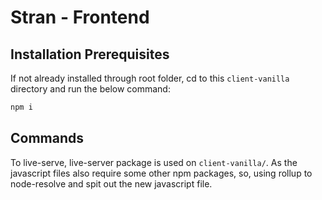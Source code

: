 # Stran - Frontend

## Installation Prerequisites

If not already installed through root folder, cd to this `client-vanilla` directory and run the below command:

```bash
npm i
```

## Commands

To live-serve, live-server package is used on `client-vanilla/`. As the javascript files also require some other npm packages, so, using rollup to node-resolve and spit out the new javascript file.
 
